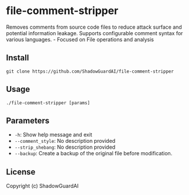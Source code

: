 # file-comment-stripper
Removes comments from source code files to reduce attack surface and potential information leakage. Supports configurable comment syntax for various languages. - Focused on File operations and analysis

## Install
`git clone https://github.com/ShadowGuardAI/file-comment-stripper`

## Usage
`./file-comment-stripper [params]`

## Parameters
- `-h`: Show help message and exit
- `--comment_style`: No description provided
- `--strip_shebang`: No description provided
- `--backup`: Create a backup of the original file before modification.

## License
Copyright (c) ShadowGuardAI
